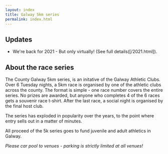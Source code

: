 ```yaml
---
layout: index
title: Galway 5km series
permalink: index.html
---
```


Updates
-------

- We're back for 2021 - But only virtually! (See full details([/2021.html]).

About the race series
---------------------

The County Galway 5km series, is an initative of the Galway Athletic Clubs. Over 6 Tuesday nights, a 5km race is organised by one of the athletic clubs across the county. The format is simple - one race number covers the entire series. No prizes are awarded, but anyone who completes 4 of the 6 races gets a souvenir race t-shirt. After the last race, a social night is organised by the final host club.

The series has exploded in popularity over the years, to the point where entry sells out in a matter of minutes.

All proceed of the 5k series goes to fund juvenile and adult athletics in Galway.

*Please car pool to venues - parking is strictly limited at all venues!*
